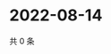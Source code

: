 # 2022-08-14

共 0 条

<!-- BEGIN WEIBO -->
<!-- 最后更新时间 Sun Aug 14 2022 14:01:18 GMT+0800 (China Standard Time) -->

<!-- END WEIBO -->
